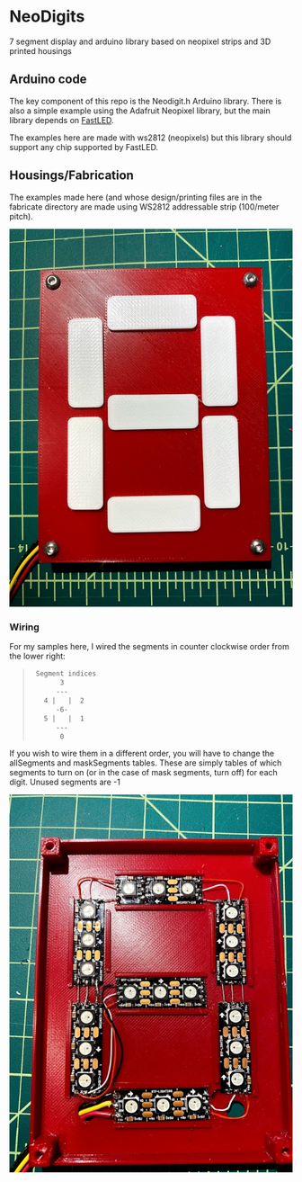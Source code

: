 # NeoDigits
7 segment display and arduino library based on neopixel strips and 3D printed housings

## Arduino code
The key component of this repo is the Neodigit.h Arduino library. There is also a simple example using the Adafruit Neopixel library, but the main library depends on [FastLED](http://fastled.io/).

The examples here are made with ws2812 (neopixels) but this library should support any chip supported by FastLED.


## Housings/Fabrication
The examples made here (and whose design/printing files are in the fabricate directory are made using WS2812 addressable strip (100/meter pitch).

![Assembled](./assets/assembled.jpg)

### Wiring
For my samples here, I wired the segments in counter clockwise order from the lower right:

>      Segment indices                                                     
>            3                                                             
>           ---                                                            
>        4 |   |  2                                                        
>           -6-                                                            
>        5 |   |  1                                                        
>           ---                                                            
>            0                                                             
If you wish to wire them in a different order, you will have to change the allSegments and maskSegments tables.
These are simply tables of which segments to turn on (or in the case of mask segments, turn off) for each digit.
Unused segments are -1


![wiring](./assets/wiring.jpg)

